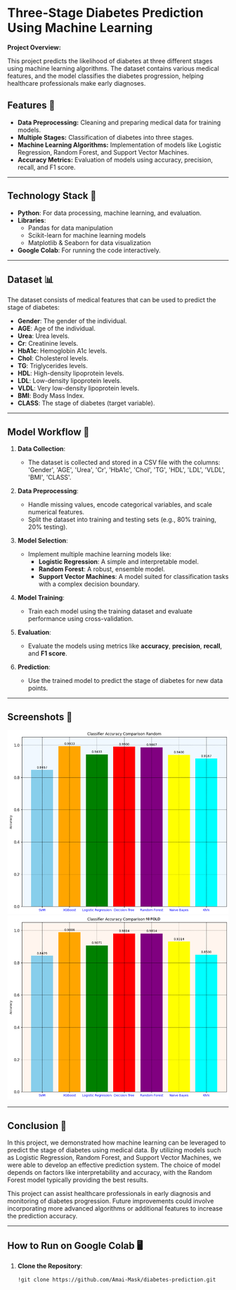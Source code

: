 # Three-Stage Diabetes Prediction Using Machine Learning

**Project Overview:**

This project predicts the likelihood of diabetes at three different stages using machine learning algorithms. The dataset contains various medical features, and the model classifies the diabetes progression, helping healthcare professionals make early diagnoses.

## Features 🌟
- **Data Preprocessing:** Cleaning and preparing medical data for training models.
- **Multiple Stages:** Classification of diabetes into three stages.
- **Machine Learning Algorithms:** Implementation of models like Logistic Regression, Random Forest, and Support Vector Machines.
- **Accuracy Metrics:** Evaluation of models using accuracy, precision, recall, and F1 score.

---

## Technology Stack 🔧
- **Python**: For data processing, machine learning, and evaluation.
- **Libraries**: 
  - Pandas for data manipulation
  - Scikit-learn for machine learning models
  - Matplotlib & Seaborn for data visualization
- **Google Colab**: For running the code interactively.

---

## Dataset 📊

The dataset consists of medical features that can be used to predict the stage of diabetes:
- **Gender**: The gender of the individual.
- **AGE**: Age of the individual.
- **Urea**: Urea levels.
- **Cr**: Creatinine levels.
- **HbA1c**: Hemoglobin A1c levels.
- **Chol**: Cholesterol levels.
- **TG**: Triglycerides levels.
- **HDL**: High-density lipoprotein levels.
- **LDL**: Low-density lipoprotein levels.
- **VLDL**: Very low-density lipoprotein levels.
- **BMI**: Body Mass Index.
- **CLASS**: The stage of diabetes (target variable).

---

## Model Workflow 🔄

1. **Data Collection**: 
   - The dataset is collected and stored in a CSV file with the columns: 'Gender', 'AGE', 'Urea', 'Cr', 'HbA1c', 'Chol', 'TG', 'HDL', 'LDL', 'VLDL', 'BMI', 'CLASS'.
   
2. **Data Preprocessing**:
   - Handle missing values, encode categorical variables, and scale numerical features.
   - Split the dataset into training and testing sets (e.g., 80% training, 20% testing).

3. **Model Selection**:
   - Implement multiple machine learning models like:
     - **Logistic Regression**: A simple and interpretable model.
     - **Random Forest**: A robust, ensemble model.
     - **Support Vector Machines**: A model suited for classification tasks with a complex decision boundary.

4. **Model Training**:
   - Train each model using the training dataset and evaluate performance using cross-validation.

5. **Evaluation**:
   - Evaluate the models using metrics like **accuracy**, **precision**, **recall**, and **F1 score**.

6. **Prediction**:
   - Use the trained model to predict the stage of diabetes for new data points.

---

## Screenshots 📸

<div align="center">
  <img src="Images/random.png" alt="Random" width="800"/>
  </div>
  <div align="center">
 <img src="Images/fold.png" alt="10Fold" width="800"/> 
  </div>
 


---

## Conclusion 🎯

In this project, we demonstrated how machine learning can be leveraged to predict the stage of diabetes using medical data. By utilizing models such as Logistic Regression, Random Forest, and Support Vector Machines, we were able to develop an effective prediction system. The choice of model depends on factors like interpretability and accuracy, with the Random Forest model typically providing the best results.

This project can assist healthcare professionals in early diagnosis and monitoring of diabetes progression. Future improvements could involve incorporating more advanced algorithms or additional features to increase the prediction accuracy.

---

## How to Run on Google Colab 🖥️

1. **Clone the Repository**:
   ```bash
   !git clone https://github.com/Amai-Mask/diabetes-prediction.git
